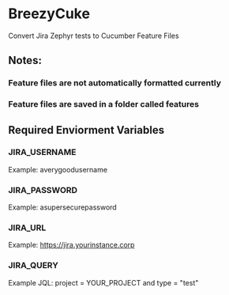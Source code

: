 # BreezyCuke
Convert Jira Zephyr tests to Cucumber Feature Files

## Notes:

### Feature files are not automatically formatted currently

### Feature files are saved in a folder called features

## Required Enviorment Variables

### JIRA_USERNAME

Example: averygoodusername

### JIRA_PASSWORD

Example: asupersecurepassword

### JIRA_URL

Example: https://jira.yourinstance.corp

### JIRA_QUERY

Example JQL:    project = YOUR_PROJECT and type = "test"
